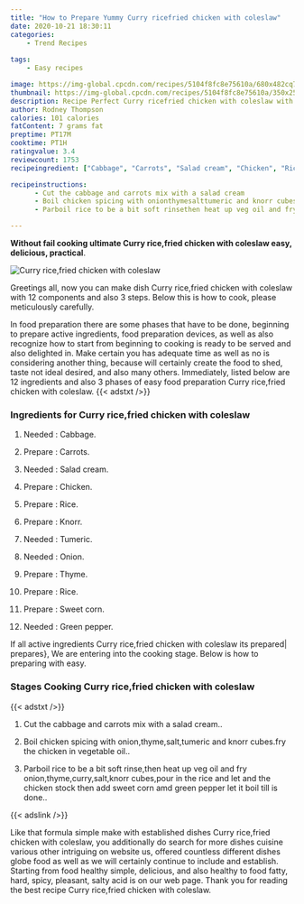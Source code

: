 ```yaml
---
title: "How to Prepare Yummy Curry ricefried chicken with coleslaw"
date: 2020-10-21 18:30:11
categories:
    - Trend Recipes
    
tags:
    - Easy recipes

image: https://img-global.cpcdn.com/recipes/5104f8fc8e75610a/680x482cq70/curry-ricefried-chicken-with-coleslaw-recipe-main-photo.jpg
thumbnail: https://img-global.cpcdn.com/recipes/5104f8fc8e75610a/350x250cq70/curry-ricefried-chicken-with-coleslaw-recipe-main-photo.jpg
description: Recipe Perfect Curry ricefried chicken with coleslaw with 12 ingredients and 3 stages of easy cooking.
author: Rodney Thompson
calories: 101 calories
fatContent: 7 grams fat
preptime: PT17M
cooktime: PT1H
ratingvalue: 3.4
reviewcount: 1753
recipeingredient: ["Cabbage", "Carrots", "Salad cream", "Chicken", "Rice", "Knorr", "Tumeric", "Onion", "Thyme", "Rice", "Sweet corn", "Green pepper"]

recipeinstructions: 
      - Cut the cabbage and carrots mix with a salad cream 
      - Boil chicken spicing with onionthymesalttumeric and knorr cubesfry the chicken in vegetable oil 
      - Parboil rice to be a bit soft rinsethen heat up veg oil and fry onionthymecurrysaltknorr cubespour in the rice and let and the chicken stock then add sweet corn amd green pepper let it boil till is done

---
```




**Without fail cooking ultimate Curry rice,fried chicken with coleslaw easy, delicious, practical**. 


![Curry rice,fried chicken with coleslaw](https://img-global.cpcdn.com/recipes/5104f8fc8e75610a/680x482cq70/curry-ricefried-chicken-with-coleslaw-recipe-main-photo.jpg "Curry rice,fried chicken with coleslaw")




Greetings all, now you can make dish Curry rice,fried chicken with coleslaw with 12 components and also 3 steps. Below this is how to cook, please meticulously carefully.

In food preparation there are some phases that have to be done, beginning to prepare active ingredients, food preparation devices, as well as also recognize how to start from beginning to cooking is ready to be served and also delighted in. Make certain you has adequate time as well as no is considering another thing, because will certainly create the food to shed, taste not ideal desired, and also many others. Immediately, listed below are 12 ingredients and also 3 phases of easy food preparation Curry rice,fried chicken with coleslaw.
{{< adstxt />}}

### Ingredients for Curry rice,fried chicken with coleslaw


1. Needed  : Cabbage.

1. Prepare  : Carrots.

1. Needed  : Salad cream.

1. Prepare  : Chicken.

1. Prepare  : Rice.

1. Prepare  : Knorr.

1. Needed  : Tumeric.

1. Needed  : Onion.

1. Prepare  : Thyme.

1. Prepare  : Rice.

1. Prepare  : Sweet corn.

1. Needed  : Green pepper.



If all active ingredients Curry rice,fried chicken with coleslaw its prepared| prepares}, We are entering into the cooking stage. Below is how to preparing with easy.

### Stages Cooking Curry rice,fried chicken with coleslaw

{{< adstxt />}}


1. Cut the cabbage and carrots mix with a salad cream..



1. Boil chicken spicing with onion,thyme,salt,tumeric and knorr cubes.fry the chicken in vegetable oil..



1. Parboil rice to be a bit soft rinse,then heat up veg oil and fry onion,thyme,curry,salt,knorr cubes,pour in the rice and let and the chicken stock then add sweet corn amd green pepper let it boil till is done..





{{< adslink />}}

Like that formula simple make with established dishes Curry rice,fried chicken with coleslaw, you additionally do search for more dishes cuisine various other intriguing on website us, offered countless different dishes globe food as well as we will certainly continue to include and establish. Starting from food healthy simple, delicious, and also healthy to food fatty, hard, spicy, pleasant, salty acid is on our web page. Thank you for reading the best recipe Curry rice,fried chicken with coleslaw.
